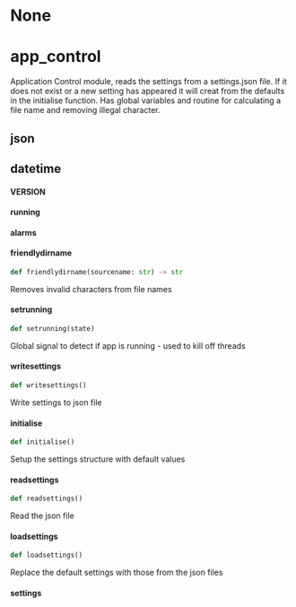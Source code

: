 # None

<a id="app_control"></a>

# app\_control

Application Control module, reads the settings from a settings.json file. If it does not exist or a new setting
has appeared it will creat from the defaults in the initialise function. Has global variables and routine for
calculating a file name and removing illegal character.

<a id="app_control.json"></a>

## json

<a id="app_control.datetime"></a>

## datetime

<a id="app_control.VERSION"></a>

#### VERSION

<a id="app_control.running"></a>

#### running

<a id="app_control.alarms"></a>

#### alarms

<a id="app_control.friendlydirname"></a>

#### friendlydirname

```python
def friendlydirname(sourcename: str) -> str
```

Removes invalid characters from file names

<a id="app_control.setrunning"></a>

#### setrunning

```python
def setrunning(state)
```

Global signal to detect if app is running - used to kill off threads

<a id="app_control.writesettings"></a>

#### writesettings

```python
def writesettings()
```

Write settings to json file

<a id="app_control.initialise"></a>

#### initialise

```python
def initialise()
```

Setup the settings structure with default values

<a id="app_control.readsettings"></a>

#### readsettings

```python
def readsettings()
```

Read the json file

<a id="app_control.loadsettings"></a>

#### loadsettings

```python
def loadsettings()
```

Replace the default settings with those from the json files

<a id="app_control.settings"></a>

#### settings


